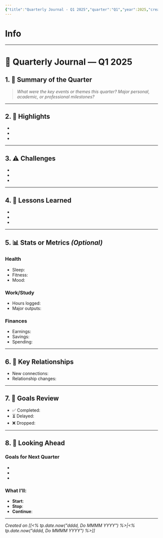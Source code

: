 ```yaml
---
{"title":"Quarterly Journal - Q1 2025","quarter":"Q1","year":2025,"created":"<% tp.date.now(\"YYYY-MM-DD\") %>","tags":["journal","quarterly","review"],"dg-publish":true,"dg-home":null,"permalink":"/templates/quarterly-note-template/","dgPassFrontmatter":true,"updated":"2025-04-30T13:00:06.764+05:30"}
---
```


# Info

---
# 📘 Quarterly Journal — Q1 2025

## 1. 🧭 Summary of the Quarter
> _What were the key events or themes this quarter? Major personal, academic, or professional milestones?_

---

## 2. 🌟 Highlights
- 
- 
- 

---

## 3. ⚠️ Challenges
- 
- 
- 

---

## 4. 🧠 Lessons Learned
- 
- 
- 

---

## 5. 📊 Stats or Metrics _(Optional)_
### Health
- Sleep:
- Fitness:
- Mood:

### Work/Study
- Hours logged:
- Major outputs:

### Finances
- Earnings:
- Savings:
- Spending:

---

## 6. 👥 Key Relationships
- New connections:
- Relationship changes:

---

## 7. 🎯 Goals Review
- ✅ Completed:
- ⏳ Delayed:
- ❌ Dropped:

---

## 8. 🔭 Looking Ahead
### Goals for Next Quarter
- 
- 
- 

### What I’ll:
- **Start**:
- **Stop**:
- **Continue**:

---

*Created on [[<% tp.date.now("dddd, Do MMMM YYYY") %>\|<% tp.date.now("dddd, Do MMMM YYYY") %>]]*
